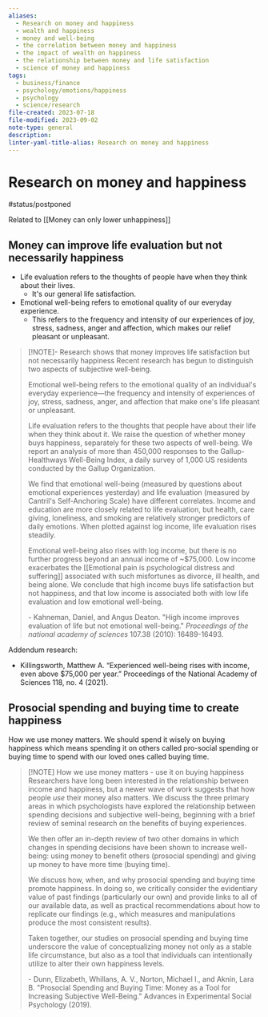 ```yaml
---
aliases:
  - Research on money and happiness
  - wealth and happiness
  - money and well-being
  - the correlation between money and happiness
  - the impact of wealth on happiness
  - the relationship between money and life satisfaction
  - science of money and happiness
tags:
  - business/finance
  - psychology/emotions/happiness
  - psychology
  - science/research
file-created: 2023-07-18
file-modified: 2023-09-02
note-type: general
description: 
linter-yaml-title-alias: Research on money and happiness
---
```


# Research on money and happiness

#status/postponed

Related to [[Money can only lower unhappiness]]

## Money can improve life evaluation but not necessarily happiness

- Life evaluation refers to the thoughts of people have when they think about their lives.
	- It's our general life satisfaction.
- Emotional well-being refers to emotional quality of our everyday experience.
	- This refers to the frequency and intensity of our experiences of joy, stress, sadness, anger and affection, which makes our relief pleasant or unpleasant.

> [!NOTE]- Research shows that money improves life satisfaction but not necessarily happiness
> Recent research has begun to distinguish two aspects of subjective well-being.
>
> Emotional well-being refers to the emotional quality of an individual's everyday experience—the frequency and intensity of experiences of joy, stress, sadness, anger, and affection that make one's life pleasant or unpleasant.
>
> Life evaluation refers to the thoughts that people have about their life when they think about it. We raise the question of whether money buys happiness, separately for these two aspects of well-being. We report an analysis of more than 450,000 responses to the Gallup-Healthways Well-Being Index, a daily survey of 1,000 US residents conducted by the Gallup Organization.
>
> We find that emotional well-being (measured by questions about emotional experiences yesterday) and life evaluation (measured by Cantril's Self-Anchoring Scale) have different correlates. Income and education are more closely related to life evaluation, but health, care giving, loneliness, and smoking are relatively stronger predictors of daily emotions. When plotted against log income, life evaluation rises steadily.
>
> Emotional well-being also rises with log income, but there is no further progress beyond an annual income of ~$75,000. Low income exacerbates the [[Emotional pain is psychological distress and suffering]] associated with such misfortunes as divorce, ill health, and being alone. We conclude that high income buys life satisfaction but not happiness, and that low income is associated both with low life evaluation and low emotional well-being.
>
> \- Kahneman, Daniel, and Angus Deaton. "High income improves evaluation of life but not emotional well-being." _Proceedings of the national academy of sciences_ 107.38 (2010): 16489-16493.

Addendum research:
- Killingsworth, Matthew A. “Experienced well-being rises with income, even above $75,000 per year.” Proceedings of the National Academy of Sciences 118, no. 4 (2021).

## Prosocial spending and buying time to create happiness

How we use money matters. We should spend it wisely on buying happiness which means spending it on others called pro-social spending or buying time to spend with our loved ones called buying time.

> [!NOTE] How we use money matters - use it on buying happiness
> Researchers have long been interested in the relationship between income and happiness, but a newer wave of work suggests that how people _use_ their money also matters. We discuss the three primary areas in which psychologists have explored the relationship between spending decisions and subjective well-being, beginning with a brief review of seminal research on the benefits of buying experiences.
>
> We then offer an in-depth review of two other domains in which changes in spending decisions have been shown to increase well-being: using money to benefit others (prosocial spending) and giving up money to have more time (buying time).
>
> We discuss how, when, and why prosocial spending and buying time promote happiness. In doing so, we critically consider the evidentiary value of past findings (particularly our own) and provide links to all of our available data, as well as practical recommendations about how to replicate our findings (e.g., which measures and manipulations produce the most consistent results).
>
> Taken together, our studies on prosocial spending and buying time underscore the value of conceptualizing money not only as a stable life circumstance, but also as a tool that individuals can intentionally utilize to alter their own happiness levels.
>
> \- Dunn, Elizabeth, Whillans, A. V., Norton, Michael I., and Aknin, Lara B. "Prosocial Spending and Buying Time: Money as a Tool for Increasing Subjective Well-Being." Advances in Experimental Social Psychology (2019).
